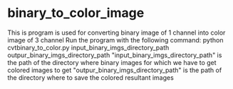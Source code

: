 # binary_to_color_image
This is program is used for converting binary image of 1 channel into color image of 3 channel
Run the program with the following command:
  python cvtbinary_to_color.py input_binary_imgs_directory_path outpur_binary_imgs_directory_path
"input_binary_imgs_directory_path" is the path of the directory where binary images for which we have to get colored images to get
"outpur_binary_imgs_directory_path" is the path of the directory where to save the colored resultant images

